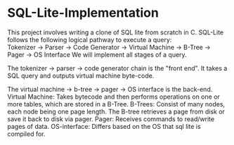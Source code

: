 # SQL-Lite-Implementation
This project involves writing a clone of SQL lite from scratch in C.
SQL-Lite follows the following logical pathway to execute a query:  
  Tokenizer -> Parser -> Code Generator -> Virtual Machine -> B-Tree -> Pager -> OS Interface
We will implement all stages of a query.

The tokenizer -> parser -> code generator chain is the "front end". It takes a SQL query and outputs virtual machine byte-code. 

The virtual machine -> b-tree -> pager -> OS interface is the back-end. 
	Virtual Machine:
		Takes bytecode and then performs operations on one or more tables, which are stored in a B-Tree. 
	B-Trees:
		Consist of many nodes, each node being one page length. The B-tree retrieves a page from disk or save it back to disk via pager.
	Pager:
		Receives commands to read/write pages of data. 
	OS-interface:
		Differs based on the OS that sql lite is compiled for. 
